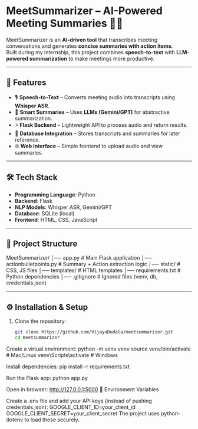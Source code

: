 # MeetSummarizer – AI-Powered Meeting Summaries 🎤📝

MeetSummarizer is an **AI-driven tool** that transcribes meeting conversations and generates **concise summaries with action items**.  
Built during my internship, this project combines **speech-to-text** with **LLM-powered summarization** to make meetings more productive.

---

## 🚀 Features
- 🎙️ **Speech-to-Text** – Converts meeting audio into transcripts using **Whisper ASR**.  
- 🧠 **Smart Summaries** – Uses **LLMs (Gemini/GPT)** for abstractive summarization.  
- ⚡ **Flask Backend** – Lightweight API to process audio and return results.  
- 💾 **Database Integration** – Stores transcripts and summaries for later reference.  
- 🌐 **Web Interface** – Simple frontend to upload audio and view summaries.  

---

## 🛠️ Tech Stack
- **Programming Language**: Python  
- **Backend**: Flask  
- **NLP Models**: Whisper ASR, Gemini/GPT  
- **Database**: SQLite (local)  
- **Frontend**: HTML, CSS, JavaScript  

---

## 📂 Project Structure
MeetSummarizer/
│── app.py # Main Flask application
│── actionbulletpoints.py # Summary + Action extraction logic
│── static/ # CSS, JS files
│── templates/ # HTML templates
│── requirements.txt # Python dependencies
│── .gitignore # Ignored files (venv, db, credentials.json)



---

## ⚙️ Installation & Setup
1. Clone the repository:
   ```bash
   git clone https://github.com/VijayaDudala/meetsummarizer.git
   cd meetsummarizer
Create a virtual environment:
python -m venv venv
source venv/bin/activate   # Mac/Linux
venv\Scripts\activate      # Windows


Install dependencies:
pip install -r requirements.txt

Run the Flask app:
python app.py

Open in browser:
http://127.0.0.1:5000
🔐 Environment Variables

Create a .env file and add your API keys (instead of pushing credentials.json):
GOOGLE_CLIENT_ID=your_client_id
GOOGLE_CLIENT_SECRET=your_client_secret
The project uses python-dotenv to load these securely.

